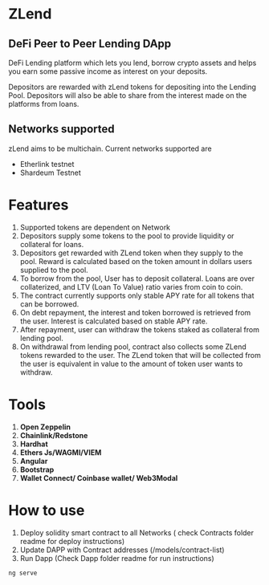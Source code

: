 # ZLend 
## DeFi Peer to Peer Lending DApp
DeFi Lending platform which lets you lend, borrow crypto assets and helps you earn some passive income as interest on your deposits.

Depositors are rewarded with zLend tokens for depositing into the Lending Pool. Depositors will also be able to share from the interest made on the platforms from loans.

## Networks supported
zLend aims to be multichain. Current networks supported are

- Etherlink testnet
- Shardeum Testnet


# Features
1. Supported tokens are dependent on Network
2. Depositors supply some tokens to the pool to provide liquidity or collateral for loans.
3. Depositors get rewarded with ZLend token when they supply to the pool. Reward is calculated based on the token amount in dollars users supplied to the pool.
4. To borrow from the pool, User has to deposit collateral. Loans are over collaterized, and LTV (Loan To Value) ratio varies from coin to coin.
5. The contract currently supports only stable APY rate for all tokens that can be borrowed.
6. On debt repayment, the interest and token borrowed is retrieved from the user. Interest is calculated based on stable APY rate. 
7. After repayment, user can withdraw the tokens staked as collateral from lending pool.
8. On withdrawal from lending pool, contract also collects some ZLend tokens rewarded to the user. The ZLend token that will be collected from the user is equivalent in value to the amount of token user wants to withdraw.

# Tools
1. **Open Zeppelin**
2. **Chainlink/Redstone**
3. **Hardhat**
4. **Ethers Js/WAGMI/VIEM** 
5. **Angular**
6. **Bootstrap**
7. **Wallet Connect/ Coinbase wallet/ Web3Modal**



# How to use
1. Deploy solidity smart contract to all Networks ( check Contracts folder readme for deploy instructions)
2. Update DAPP with Contract addresses (/models/contract-list)
3. Run Dapp (Check Dapp folder readme for run instructions)
```
ng serve
```
 

